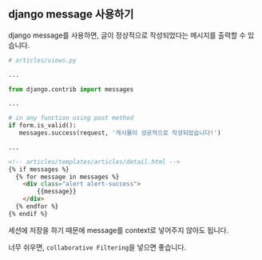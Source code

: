 



## django message 사용하기

django message를 사용하면, 글이 정상적으로 작성되었다는 메시지를 출력할 수 있습니다.

```python
# articles/views.py

...

from django.contrib import messages

...

# in any function using post method
if form.is_valid():
   messages.success(request, '게시물이 성공적으로 작성되었습니다!')

...

```

```html
<!-- articles/templates/articles/detail.html -->
{% if messages %}
  {% for message in messages %}
    <div class="alert alert-success">
        {{message}}
    </div>
  {% endfor %}
{% endif %}
```

세션에 저장을 하기 때문에 message를 context로 넣어주지 않아도 됩니다.

너무 쉬우면, `collaborative Filtering`을 넣으면 좋습니다.


